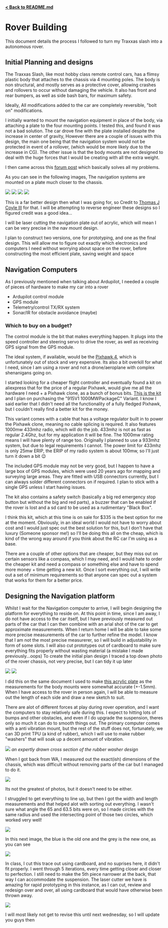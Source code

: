 #### [< Back to README.md](/README.md)

# Rover Building
This document details the process I followed to turn my Traxxas slash into a autonomous rover.

## Initial Planning and designs

The Traxxas Slash, like most hobby class remote control cars, has a flimsy plastic body that attaches to the chassis via 4 mounting poles. The body is non structural, and mostly serves as a protective cover, allowing crashes and rollovers to occur without damaging the vehicle. It also has front and rear bumpers, as well as side bash bars, for maximum safety. 

Ideally, All modifications added to the car are completely reversible, "bolt on" modifications.

I initially wanted to mount the navigation equipment in place of the body, via attaching a plate to the four mounting points. I tested this, and found it was not a bad solution. The car drove fine with the plate installed despite the increase in center of gravity, However there are a couple of issues with this design, the main one being that the navigation system would not be protected in event of a rollover, (which would be more likely due to the increase in CG). The other issue is that the body mounts are not designed to deal with the huge forces that I would be creating with all the extra weight.

I then came across this [forum post](https://diydrones.com/group/ardurover-user-group/forum/pixhawk-equipped-4wd-traxxas-slash-chassis?commentId=7447824%3AComment%3A1586066) which basically solves all my problems. 

As you can see in the following images, The navigation systems are mounted on a plate much closer to the chassis.

<img src='../media/otherover1.JPG'>
<img src='../media/otherover2.JPG'>
<img src='../media/otherover3.JPG'>
<img src='../media/otherover4.JPG'>

This is a far better design then what I was going for, so Credit to [Thomas J Coyle III](https://diydrones.com/members/ThomasJCoyleIII) for that. 
I will be attempting to reverse engineer these designs so I figured credit was a good idea...

I will be laser cutting the navigation plate out of acrylic, which will mean I can be very precise in the nav mount design. 

I plan to construct two versions, one for prototyping, and one as the final design. This will allow me to figure out exactly which electronics and computers I need without worrying about space on the rover, before constructing the most efficient plate, saving weight and space 

## Navigation Computers

As I previously mentioned when talking about Ardupilot, I needed a couple of pieces of hardware to make my car into a rover

- Ardupilot control module
- GPS module
- Telemetry/control TX/RX system
- Sonar/IR for obstacle avoidance (maybe)

### Which to buy on a budget?

The control module is the bit that makes everything happen. It plugs into the speed controller and steering servo to drive the rover, as well as receiving GPS signal from the GPS module.

The ideal system, if available, would be the [Pixhawk 4](https://holybro.com/products/pixhawk-4?variant=41527199498429), which is unfortunately out of stock and very expensive. Its also a bit overkill for what I need, since I am using a rover and not a drone/aeroplane with complex shenanigans going on.

I started looking for a cheaper flight controller and eventually found a kit on aliexpress that for the price of a regular Pixhawk, would give me all the hardware I need + a Pixhawk clone, as a bunch of bonus bits. [This is the kit](https://www.aliexpress.com/item/1005005167479286.html) and I plan on purchasing the "915V1 1000MWPackageC" Variant. I know I said earlier that I didn't need all the functionality of a fully fledged Pixhawk, but I couldn't really find a better kit for the money. 

This variant comes with a cable that has a voltage regulator built in to power the Pixhawk clone, meaning no cable splicing is required. It also features 1000mw 433mhz radio, which will do the job. 433mhz is not as fast as regular 2.4Ghz, but for my application it will be fine. The 1000mw rating means I will have plenty of range too. Originally I planned to use a 933mhz system, but due to legal requirements I cannot. The power limit for 433mhz is only 25mw ERIP, the ERIP of my radio system is about 100mw, so I'll just turn it down a bit :wink: 

The included GPS module may not be very good, but I happen to have a large box of GPS modules, which were used 20 years ago for mapping and surveying large areas. They are fitted with USB connectors currently, but I can always solder different connectors on if required. I plan to stick with a single GPS unless I start having issues. 

The kit also contains a safety switch (basically a big red emergency stop button but without the big and red parts), a buzzer that can be enabled if the rover is lost and a sd card to be used as a rudimentary "Black Box".

I think this kit, which at this time is on sale for $335 is the best option for me at the moment. Obviously, in an ideal world I would not have to worry about cost and I would just spec out the best solution for this, but I don't have that luxury (Someone sponsor me!) so I'll be doing this all on the cheap, which is kind of the wrong way around if you think about the RC car I'm using as a base. 

There are a couple of other options that are cheaper, but they miss out on certain sensors like a compass, which I may need, and I would hate to order the cheaper kit and need a compass or something else and have to spend more money + time getting a new kit. Once I sort everything out, I will write out a set of minimum requirements so that anyone can spec out a system that works for them for a better price.

## Designing the Navigation platform 

Whilst I wait for the Navigation computer to arrive, I will begin designing the platform for everything to reside on. At this point in time, since I am away, I do not have access to the car itself, but I have previously measured out parts of the car that I can then combine with an arial shot of the car to get approximate measurements. When I return home I will be able to take some more precise measurements of the car to further refine the model. I know that I am not the most precise measurerer, so I will build in adjustability in form of some slots. I will also cut prototypes out of cardboard to make sure everything fits properly without wasting material (a mistake I made previously...oops)
To create the initial plan design I traced a top down photo of the rover chassis, not very precise, but I can tidy it up later

<img src='../media/trace1.png'>
<img src='../media/thicctrace.png'>

I did this on the same document I used to make [this acrylic plate](/journal/WEEKLY.md#23rd-february) as the measurements for the body mounts were somewhat accurate (+-1.5mm). When I have access to the rover in person again, I will be able to measure out the length of each side and draw a new sketch to suit.

There are alot of different forces at play during rover operation, and I want the computers to stay relatively safe during this. I expect to hitting lots of bumps and other obstacles, and even if I do upgrade the suspension, theres only so much it can do to smooth things out. The primary computer comes with a anti vibration mount, but the rest of the stuff does not, fortunately, we can 3D print TPU (a kind of rubber), which I will use to make rubber "washers" that will soak up a decent amount of vibration.

<img src='../media/rubberwasher.png'>
<i>an expertly drawn cross section of the rubber washer design</i>

When I got back from WA, I measured out the exact(ish) dimensions of the chassis, which was difficult without removing parts of the car but I managed to do it.

<img src='../media/chassismeasure.jpg'>

Its not the greatest of photos, but it doesn't need to be either.

I struggled to get everything to line up, but then I got the width and length measurements and that helped alot with sorting out everything. I wasn't sure what angle the 65 and 63.5 bits were on, so I made circles with the same radius and used the intersecting point of those two circles, which worked very well!

<img src='../media/trace2.png'>

In this next image, the blue is the old one and the grey is the new one, as you can see 

<img src='../media/trace3.png'>

In class, I cut this trace out using cardboard, and no suprises here, it didn't fit properly. I went through 5 iterations, every time getting closer and closer to perfection. I still need to make the 5th piece narrower at the back, that way I can accommodate the suspension. The laser cutter we have is amazing for rapid prototyping in this instance, as I can cut, review and redesign over and over, all using cardboard that would have otherwise been thrown away.

<img src='../media/5thplate.jpg'>

I will most likely not get to revise this until next wednesday, so I will update you guys then
